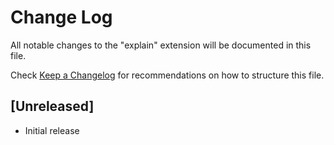 # Change Log

All notable changes to the "explain" extension will be documented in this file.

Check [Keep a Changelog](http://keepachangelog.com/) for recommendations on how to structure this file.

## [Unreleased]

- Initial release